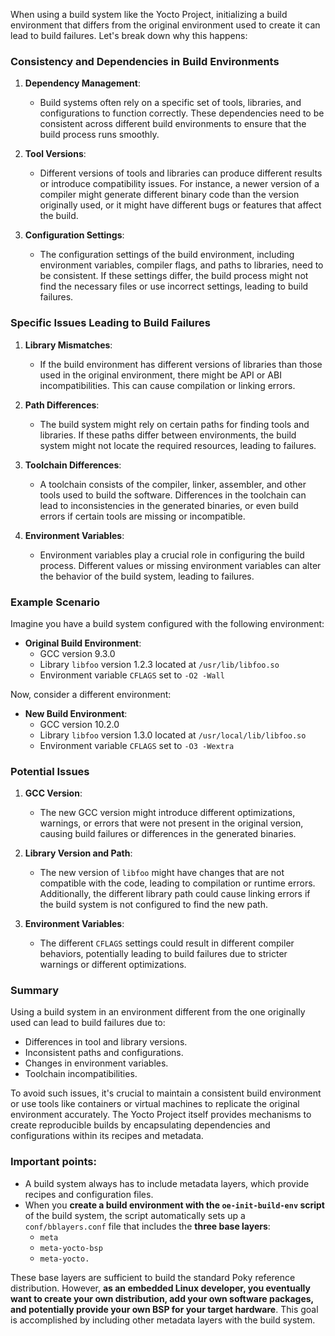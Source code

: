 When using a build system like the Yocto Project, initializing a build environment that differs from the original environment used to create it can lead to build failures. Let's break down why this happens:

### Consistency and Dependencies in Build Environments

1. **Dependency Management**:
   - Build systems often rely on a specific set of tools, libraries, and configurations to function correctly. These dependencies need to be consistent across different build environments to ensure that the build process runs smoothly.

2. **Tool Versions**:
   - Different versions of tools and libraries can produce different results or introduce compatibility issues. For instance, a newer version of a compiler might generate different binary code than the version originally used, or it might have different bugs or features that affect the build.

3. **Configuration Settings**:
   - The configuration settings of the build environment, including environment variables, compiler flags, and paths to libraries, need to be consistent. If these settings differ, the build process might not find the necessary files or use incorrect settings, leading to build failures.

### Specific Issues Leading to Build Failures

1. **Library Mismatches**:
   - If the build environment has different versions of libraries than those used in the original environment, there might be API or ABI incompatibilities. This can cause compilation or linking errors.

2. **Path Differences**:
   - The build system might rely on certain paths for finding tools and libraries. If these paths differ between environments, the build system might not locate the required resources, leading to failures.

3. **Toolchain Differences**:
   - A toolchain consists of the compiler, linker, assembler, and other tools used to build the software. Differences in the toolchain can lead to inconsistencies in the generated binaries, or even build errors if certain tools are missing or incompatible.

4. **Environment Variables**:
   - Environment variables play a crucial role in configuring the build process. Different values or missing environment variables can alter the behavior of the build system, leading to failures.

### Example Scenario

Imagine you have a build system configured with the following environment:

- **Original Build Environment**:
  - GCC version 9.3.0
  - Library `libfoo` version 1.2.3 located at `/usr/lib/libfoo.so`
  - Environment variable `CFLAGS` set to `-O2 -Wall`

Now, consider a different environment:

- **New Build Environment**:
  - GCC version 10.2.0
  - Library `libfoo` version 1.3.0 located at `/usr/local/lib/libfoo.so`
  - Environment variable `CFLAGS` set to `-O3 -Wextra`

### Potential Issues

1. **GCC Version**:
   - The new GCC version might introduce different optimizations, warnings, or errors that were not present in the original version, causing build failures or differences in the generated binaries.

2. **Library Version and Path**:
   - The new version of `libfoo` might have changes that are not compatible with the code, leading to compilation or runtime errors. Additionally, the different library path could cause linking errors if the build system is not configured to find the new path.

3. **Environment Variables**:
   - The different `CFLAGS` settings could result in different compiler behaviors, potentially leading to build failures due to stricter warnings or different optimizations.

### Summary

Using a build system in an environment different from the one originally used can lead to build failures due to:

- Differences in tool and library versions.
- Inconsistent paths and configurations.
- Changes in environment variables.
- Toolchain incompatibilities.

To avoid such issues, it's crucial to maintain a consistent build environment or use tools like containers or virtual machines to replicate the original environment accurately. The Yocto Project itself provides mechanisms to create reproducible builds by encapsulating dependencies and configurations within its recipes and metadata.


### Important points:
* A build system always has to include metadata layers, which provide recipes and configuration files.
* When you **create a build environment with the `oe-init-build-env` script** of the build system, the script automatically sets up a `conf/bblayers.conf` file that includes the **three base layers**: 
    * `meta`
    * `meta-yocto-bsp`
    * `meta-yocto.`

These base layers are sufficient to build the standard Poky reference distribution. However, **as an embedded Linux developer, you eventually want to create your own distribution, add your own software packages, and potentially provide your own BSP for your target hardware**. This goal is accomplished by including other metadata layers with the build system.


